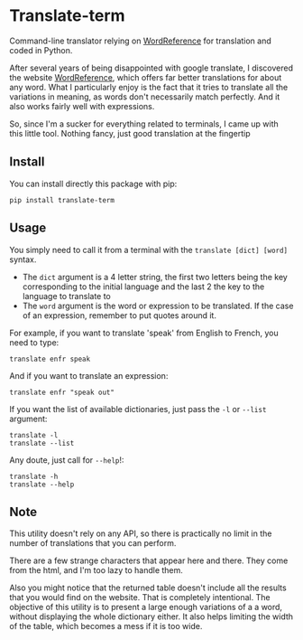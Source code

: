 Translate-term
======

Command-line translator relying on [WordReference](http://wordreference.com)
for translation and coded in Python.

After several years of being disappointed with google translate, I discovered
the website [WordReference](http://wordreference.com), which offers far better
translations for about any word. What I particularly enjoy is the fact that it
tries to translate all the variations in meaning, as words don't necessarily
match perfectly. And it also works fairly well with expressions.

So, since I'm a sucker for everything related to terminals, I came up with this
little tool. Nothing fancy, just good translation at the fingertip

Install
------

You can install directly this package with pip:
```
pip install translate-term
```

Usage
------

You simply need to call it from a terminal with the `translate [dict] [word]`
syntax. 

- The `dict` argument is a 4 letter string, the first two letters being 
the key corresponding to the initial language and the last 2 the key to the
language to translate to
- The `word` argument is the word or expression to be translated. If the case
  of an expression, remember to put quotes around it.

For example, if you want to translate 'speak' from English to French, you need
to type:
```
translate enfr speak
```

And if you want to translate an expression:
```
translate enfr "speak out"
```

If you want the list of available dictionaries, just pass the `-l` or `--list`
argument:
```
translate -l
translate --list
```

Any doute, just call for `--help`!:
```
translate -h
translate --help
```

Note
------

This utility doesn't rely on any API, so there is practically no limit in the
number of translations that you can perform.

There are a few strange characters that appear here and there. They come from
the html, and I'm too lazy to handle them.

Also you might notice that the returned table doesn't include all the results
that you would find on the website. That is completely intentional. The
objective of this utility is to present a large enough variations of a a word,
without displaying the whole dictionary either. It also helps limiting the
width of the table, which becomes a mess if it is too wide.

